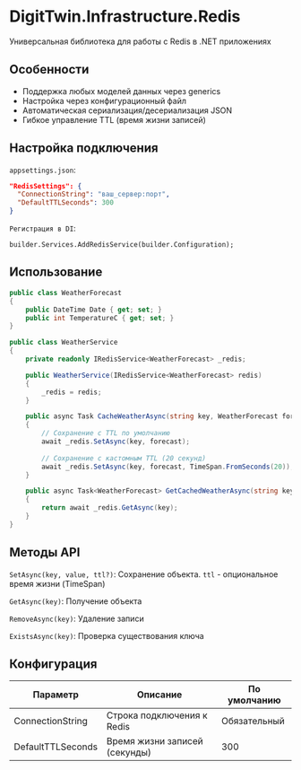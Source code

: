 ﻿# DigitTwin.Infrastructure.Redis
Универсальная библиотека для работы с Redis в .NET приложениях

## Особенности
- Поддержка любых моделей данных через generics
- Настройка через конфигурационный файл
- Автоматическая сериализация/десериализация JSON
- Гибкое управление TTL (время жизни записей)

## Настройка подключения

`appsettings.json`:
```json
"RedisSettings": {
  "ConnectionString": "ваш_сервер:порт",
  "DefaultTTLSeconds": 300
}
```

`Регистрация в DI`:
```chsarp
builder.Services.AddRedisService(builder.Configuration);
```

## Использование
```csharp
public class WeatherForecast
{
    public DateTime Date { get; set; }
    public int TemperatureC { get; set; }
}

public class WeatherService
{
    private readonly IRedisService<WeatherForecast> _redis;

    public WeatherService(IRedisService<WeatherForecast> redis)
    {
        _redis = redis;
    }

    public async Task CacheWeatherAsync(string key, WeatherForecast forecast)
    {
        // Сохранение с TTL по умолчанию
        await _redis.SetAsync(key, forecast);
        
        // Сохранение с кастомным TTL (20 секунд)
        await _redis.SetAsync(key, forecast, TimeSpan.FromSeconds(20));
    }

    public async Task<WeatherForecast> GetCachedWeatherAsync(string key)
    {
        return await _redis.GetAsync(key);
    }
}
```

## Методы API
`SetAsync(key, value, ttl?)`: Сохранение объекта. `ttl` - опциональное время жизни (TimeSpan)

`GetAsync(key)`: Получение объекта

`RemoveAsync(key)`: Удаление записи

`ExistsAsync(key)`: Проверка существования ключа

## Конфигурация
| Параметр          | Описание                      | По умолчанию |
|-------------------|-------------------------------|--------------|
| ConnectionString  | Строка подключения к Redis    | Обязательный |
| DefaultTTLSeconds | Время жизни записей (секунды) | 300          |